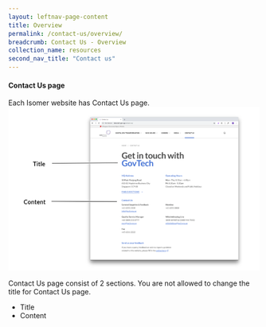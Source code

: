 ```yaml
---
layout: leftnav-page-content
title: Overview
permalink: /contact-us/overview/
breadcrumb: Contact Us - Overview
collection_name: resources
second_nav_title: "Contact us"
---
```

#### **Contact Us page**
Each Isomer website has Contact Us page.
![Changing Content of Your Homepage](/images/resources/contact-us.PNG)

Contact Us page consist of 2 sections. You are not allowed to change the title for Contact Us page.
- Title
- Content
